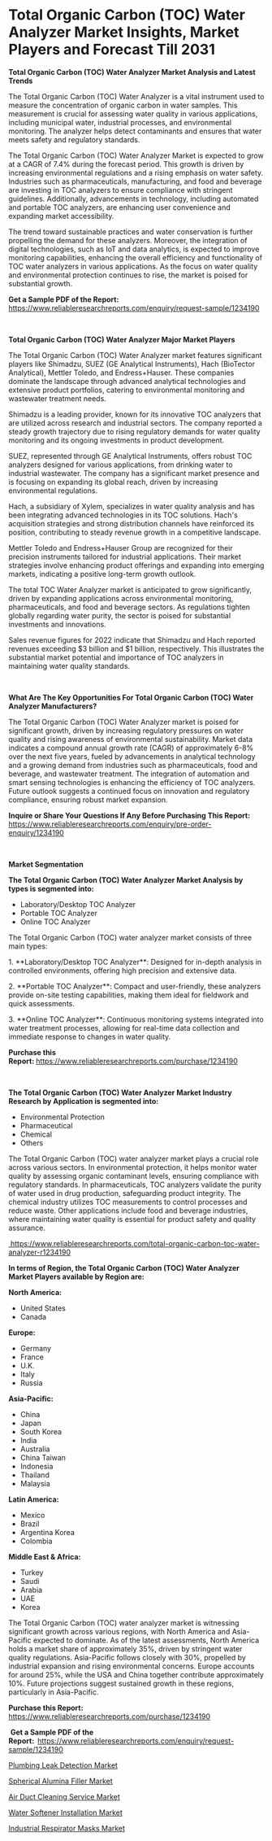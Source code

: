 <p><h1>Total Organic Carbon (TOC) Water Analyzer Market Insights, Market Players and Forecast Till 2031</h1></p><p><strong>Total Organic Carbon (TOC) Water Analyzer Market Analysis and Latest Trends</strong></p>
<p><p>The Total Organic Carbon (TOC) Water Analyzer is a vital instrument used to measure the concentration of organic carbon in water samples. This measurement is crucial for assessing water quality in various applications, including municipal water, industrial processes, and environmental monitoring. The analyzer helps detect contaminants and ensures that water meets safety and regulatory standards.</p><p>The Total Organic Carbon (TOC) Water Analyzer Market is expected to grow at a CAGR of 7.4% during the forecast period. This growth is driven by increasing environmental regulations and a rising emphasis on water safety. Industries such as pharmaceuticals, manufacturing, and food and beverage are investing in TOC analyzers to ensure compliance with stringent guidelines. Additionally, advancements in technology, including automated and portable TOC analyzers, are enhancing user convenience and expanding market accessibility.</p><p>The trend toward sustainable practices and water conservation is further propelling the demand for these analyzers. Moreover, the integration of digital technologies, such as IoT and data analytics, is expected to improve monitoring capabilities, enhancing the overall efficiency and functionality of TOC water analyzers in various applications. As the focus on water quality and environmental protection continues to rise, the market is poised for substantial growth.</p></p>
<p><strong>Get a Sample PDF of the Report:&nbsp;</strong> <a href="https://www.reliableresearchreports.com/enquiry/request-sample/1234190?utm_campaign=24&utm_medium=2&utm_source=Github&utm_content=ia&utm_term=18122024&utm_id=total-organic-carbon-toc-water-analyzer">https://www.reliableresearchreports.com/enquiry/request-sample/1234190</a></p>
<p>&nbsp;</p>
<p><strong>Total Organic Carbon (TOC) Water Analyzer Major Market Players</strong></p>
<p><p>The Total Organic Carbon (TOC) Water Analyzer market features significant players like Shimadzu, SUEZ (GE Analytical Instruments), Hach (BioTector Analytical), Mettler Toledo, and Endress+Hauser. These companies dominate the landscape through advanced analytical technologies and extensive product portfolios, catering to environmental monitoring and wastewater treatment needs.</p><p>Shimadzu is a leading provider, known for its innovative TOC analyzers that are utilized across research and industrial sectors. The company reported a steady growth trajectory due to rising regulatory demands for water quality monitoring and its ongoing investments in product development.</p><p>SUEZ, represented through GE Analytical Instruments, offers robust TOC analyzers designed for various applications, from drinking water to industrial wastewater. The company has a significant market presence and is focusing on expanding its global reach, driven by increasing environmental regulations.</p><p>Hach, a subsidiary of Xylem, specializes in water quality analysis and has been integrating advanced technologies in its TOC solutions. Hach's acquisition strategies and strong distribution channels have reinforced its position, contributing to steady revenue growth in a competitive landscape.</p><p>Mettler Toledo and Endress+Hauser Group are recognized for their precision instruments tailored for industrial applications. Their market strategies involve enhancing product offerings and expanding into emerging markets, indicating a positive long-term growth outlook.</p><p>The total TOC Water Analyzer market is anticipated to grow significantly, driven by expanding applications across environmental monitoring, pharmaceuticals, and food and beverage sectors. As regulations tighten globally regarding water purity, the sector is poised for substantial investments and innovations.</p><p>Sales revenue figures for 2022 indicate that Shimadzu and Hach reported revenues exceeding $3 billion and $1 billion, respectively. This illustrates the substantial market potential and importance of TOC analyzers in maintaining water quality standards.</p></p>
<p>&nbsp;</p>
<p><strong>What Are The Key Opportunities For Total Organic Carbon (TOC) Water Analyzer Manufacturers?</strong></p>
<p><p>The Total Organic Carbon (TOC) Water Analyzer market is poised for significant growth, driven by increasing regulatory pressures on water quality and rising awareness of environmental sustainability. Market data indicates a compound annual growth rate (CAGR) of approximately 6-8% over the next five years, fueled by advancements in analytical technology and a growing demand from industries such as pharmaceuticals, food and beverage, and wastewater treatment. The integration of automation and smart sensing technologies is enhancing the efficiency of TOC analyzers. Future outlook suggests a continued focus on innovation and regulatory compliance, ensuring robust market expansion.</p></p>
<p><strong>Inquire or Share Your Questions If Any Before Purchasing This Report:</strong> <a href="https://www.reliableresearchreports.com/enquiry/pre-order-enquiry/1234190?utm_campaign=24&utm_medium=2&utm_source=Github&utm_content=ia&utm_term=18122024&utm_id=total-organic-carbon-toc-water-analyzer">https://www.reliableresearchreports.com/enquiry/pre-order-enquiry/1234190</a></p>
<p>&nbsp;</p>
<p><strong>Market Segmentation</strong></p>
<p><strong>The Total Organic Carbon (TOC) Water Analyzer Market Analysis by types is segmented into:</strong></p>
<p><ul><li>Laboratory/Desktop TOC Analyzer</li><li>Portable TOC Analyzer</li><li>Online TOC Analyzer</li></ul></p>
<p><p>The Total Organic Carbon (TOC) water analyzer market consists of three main types: </p><p>1. **Laboratory/Desktop TOC Analyzer**: Designed for in-depth analysis in controlled environments, offering high precision and extensive data.</p><p>2. **Portable TOC Analyzer**: Compact and user-friendly, these analyzers provide on-site testing capabilities, making them ideal for fieldwork and quick assessments.</p><p>3. **Online TOC Analyzer**: Continuous monitoring systems integrated into water treatment processes, allowing for real-time data collection and immediate response to changes in water quality.</p></p>
<p><strong>Purchase this Report:&nbsp;</strong><a href="https://www.reliableresearchreports.com/purchase/1234190?utm_campaign=24&utm_medium=2&utm_source=Github&utm_content=ia&utm_term=18122024&utm_id=total-organic-carbon-toc-water-analyzer">https://www.reliableresearchreports.com/purchase/1234190</a></p>
<p>&nbsp;</p>
<p><strong>The Total Organic Carbon (TOC) Water Analyzer Market Industry Research by Application is segmented into:</strong></p>
<p><ul><li>Environmental Protection</li><li>Pharmaceutical</li><li>Chemical</li><li>Others</li></ul></p>
<p><p>The Total Organic Carbon (TOC) water analyzer market plays a crucial role across various sectors. In environmental protection, it helps monitor water quality by assessing organic contaminant levels, ensuring compliance with regulatory standards. In pharmaceuticals, TOC analyzers validate the purity of water used in drug production, safeguarding product integrity. The chemical industry utilizes TOC measurements to control processes and reduce waste. Other applications include food and beverage industries, where maintaining water quality is essential for product safety and quality assurance.</p></p>
<p><a href="https://www.reliableresearchreports.com/total-organic-carbon-toc-water-analyzer-r1234190?utm_campaign=24&utm_medium=2&utm_source=Github&utm_content=ia&utm_term=18122024&utm_id=total-organic-carbon-toc-water-analyzer">&nbsp;https://www.reliableresearchreports.com/total-organic-carbon-toc-water-analyzer-r1234190</a></p>
<p><strong>In terms of Region, the Total Organic Carbon (TOC) Water Analyzer Market Players available by Region are:</strong></p>
<p>
    <p> <strong> North America: </strong>
        <ul>
            <li>United States</li>
            <li>Canada</li>
        </ul>
        </p> 
    <p> <strong> Europe: </strong>
        <ul>
            <li>Germany</li>
            <li>France</li>
            <li>U.K.</li>
            <li>Italy</li>
            <li>Russia</li>
        </ul>
        </p> 
    <p> <strong> Asia-Pacific: </strong>
        <ul>
            <li>China</li>
            <li>Japan</li>
            <li>South Korea</li>
            <li>India</li>
            <li>Australia</li>
            <li>China Taiwan</li>
            <li>Indonesia</li>
            <li>Thailand</li>
            <li>Malaysia</li>
        </ul>
        </p> 
    <p> <strong> Latin America: </strong>
        <ul>
            <li>Mexico</li>
            <li>Brazil</li>
            <li>Argentina Korea</li>
            <li>Colombia</li>
        </ul>
        </p> 
    <p> <strong> Middle East & Africa: </strong>
        <ul>
            <li>Turkey</li>
            <li>Saudi</li>
            <li>Arabia</li>
            <li>UAE</li>
            <li>Korea</li>
        </ul>
    </p>
    </p>
<p><p>The Total Organic Carbon (TOC) water analyzer market is witnessing significant growth across various regions, with North America and Asia-Pacific expected to dominate. As of the latest assessments, North America holds a market share of approximately 35%, driven by stringent water quality regulations. Asia-Pacific follows closely with 30%, propelled by industrial expansion and rising environmental concerns. Europe accounts for around 25%, while the USA and China together contribute approximately 10%. Future projections suggest sustained growth in these regions, particularly in Asia-Pacific.</p></p>
<p><strong>Purchase this Report: </strong><a href="https://www.reliableresearchreports.com/purchase/1234190?utm_campaign=24&utm_medium=2&utm_source=Github&utm_content=ia&utm_term=18122024&utm_id=total-organic-carbon-toc-water-analyzer">https://www.reliableresearchreports.com/purchase/1234190</a></p>
<p>&nbsp;<strong>Get a Sample PDF of the Report:&nbsp;&nbsp;</strong><a href="https://www.reliableresearchreports.com/enquiry/request-sample/1234190?utm_campaign=24&utm_medium=2&utm_source=Github&utm_content=ia&utm_term=18122024&utm_id=total-organic-carbon-toc-water-analyzer">https://www.reliableresearchreports.com/enquiry/request-sample/1234190</a></p>
<p><strong></strong></p>
<p><p><a href="https://www.linkedin.com/pulse/key-metrics-plumbing-leak-detection-market-report-size-rtnfe?utm_campaign=24&utm_medium=2&utm_source=Github&utm_content=ia&utm_term=18122024&utm_id=total-organic-carbon-toc-water-analyzer">Plumbing Leak Detection Market</a></p><p><a href="https://github.com/santosh758595/Market-Research-Report-List-6/blob/main/spherical-alumina-filler-market.md?utm_campaign=24&utm_medium=2&utm_source=Github&utm_content=ia&utm_term=18122024&utm_id=total-organic-carbon-toc-water-analyzer">Spherical Alumina Filler Market</a></p><p><a href="https://www.linkedin.com/pulse/comprehensive-study-air-duct-cleaning-service-market-qchpe?utm_campaign=24&utm_medium=2&utm_source=Github&utm_content=ia&utm_term=18122024&utm_id=total-organic-carbon-toc-water-analyzer">Air Duct Cleaning Service Market</a></p><p><a href="https://www.linkedin.com/pulse/global-water-softener-installation-market-size-trends-analysis-tjuoe?utm_campaign=24&utm_medium=2&utm_source=Github&utm_content=ia&utm_term=18122024&utm_id=total-organic-carbon-toc-water-analyzer">Water Softener Installation Market</a></p><p><a href="https://github.com/elizabethdagraca/Market-Research-Report-List-5/blob/main/industrial-respirator-masks-market.md?utm_campaign=24&utm_medium=2&utm_source=Github&utm_content=ia&utm_term=18122024&utm_id=total-organic-carbon-toc-water-analyzer">Industrial Respirator Masks Market</a></p></p>